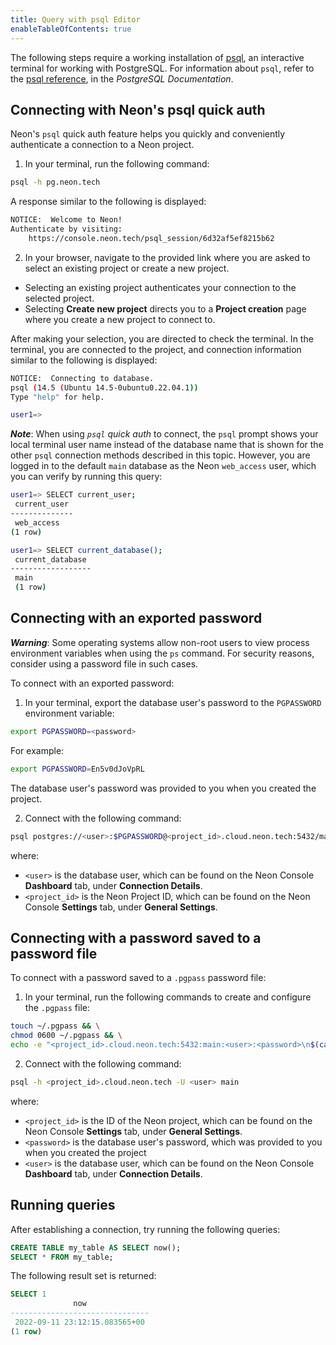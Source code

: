 ```yaml
---
title: Query with psql Editor
enableTableOfContents: true
---
```


The following steps require a working installation of [psql](https://www.postgresql.org/download/), an interactive terminal for working with PostgreSQL. For information about `psql`, refer to the [psql reference](https://www.postgresql.org/docs/14/app-psql.html), in the _PostgreSQL Documentation_. 

## Connecting with Neon's psql quick auth

Neon's `psql` quick auth feature helps you quickly and conveniently authenticate a connection to a Neon project.

1. In your terminal, run the following command:

```bash
psql -h pg.neon.tech
```

A response similar to the following is displayed:

```bash
NOTICE:  Welcome to Neon!
Authenticate by visiting:
    https://console.neon.tech/psql_session/6d32af5ef8215b62
```

2. In your browser, navigate to the provided link where you are asked to select an existing project or create a new project.

- Selecting an existing project authenticates your connection to the selected project.
- Selecting **Create new project** directs you to a **Project creation** page where you create a new project to connect to.

After making your selection, you are directed to check the terminal. In the terminal, you are connected to the project, and connection information similar to the following is displayed:

```bash
NOTICE:  Connecting to database.
psql (14.5 (Ubuntu 14.5-0ubuntu0.22.04.1))
Type "help" for help.

user1=>
```

**_Note_**: When using _`psql` quick auth_ to connect, the `psql` prompt shows your local terminal user name instead of the database name that is shown for the other `psql` connection methods described in this topic. However, you are logged in to the default `main` database as the Neon `web_access` user, which you can verify by running this query:

```bash
user1=> SELECT current_user;
 current_user 
--------------
 web_access
(1 row)

user1=> SELECT current_database();
 current_database 
------------------
 main
 (1 row)
```

## Connecting with an exported password

**_Warning_**: Some operating systems allow non-root users to view process environment variables when using the `ps` command. For security reasons, consider using a password file in such cases. 

To connect with an exported password:

1. In your terminal, export the database user's password to the `PGPASSWORD` environment variable:

```bash
export PGPASSWORD=<password>
```

For example:

```bash
export PGPASSWORD=En5v0dJoVpRL
```

The database user's password was provided to you when you created the project.

2. Connect with the following command:

```bash
psql postgres://<user>:$PGPASSWORD@<project_id>.cloud.neon.tech:5432/main
```

where:

- `<user>` is the database user, which can be found on the Neon Console **Dashboard** tab, under **Connection Details**. 
- `<project_id>` is the Neon Project ID, which can be found on the Neon Console **Settings** tab, under **General Settings**.

## Connecting with a password saved to a password file

To connect with a password saved to a `.pgpass` password file:

1. In your terminal, run the following commands to create and configure the `.pgpass` file: 

```bash
touch ~/.pgpass && \
chmod 0600 ~/.pgpass && \
echo -e "<project_id>.cloud.neon.tech:5432:main:<user>:<password>\n$(cat ~/.pgpass)" >> ~/.pgpass
```

2. Connect with the following command:

```bash
psql -h <project_id>.cloud.neon.tech -U <user> main
```

where:

- `<project_id>` is the ID of the Neon project, which can be found on the Neon Console **Settings** tab, under **General Settings**.
- `<password>` is the database user's password, which was provided to you when you created the project
- `<user>` is the database user, which can be found on the Neon Console **Dashboard** tab, under **Connection Details**.

## Running queries

After establishing a connection, try running the following queries:

```sql
CREATE TABLE my_table AS SELECT now();
SELECT * FROM my_table;
```

The following result set is returned:

```sql
SELECT 1
              now              
-------------------------------
 2022-09-11 23:12:15.083565+00
(1 row)
```